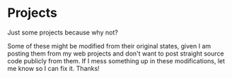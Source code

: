 Projects
========

Just some projects because why not?

Some of these might be modified from their original states, given I am posting them from my web projects and don't want to post straight source code publicly from them. If I mess something up in these modifications, let me know so I can fix it. Thanks!
